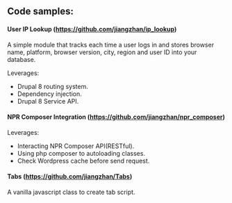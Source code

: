 ## Code samples:
#### User IP Lookup (https://github.com/jiangzhan/ip_lookup)

A simple module that tracks each time a user logs in and stores browser name, platform, browser version, city, region and user ID into your database.
  
  Leverages:
  * Drupal 8 routing system.
  * Dependency injection.
  * Drupal 8 Service API.
  
  
#### NPR Composer Integration (https://github.com/jiangzhan/npr_composer)
  
  Leverages:
  * Interacting NPR Composer API(RESTful).
  * Using php composer to autoloading classes.
  * Check Wordpress cache before send request.
    
#### Tabs (https://github.com/jiangzhan/Tabs)
  
  A vanilla javascript class to create tab script.
